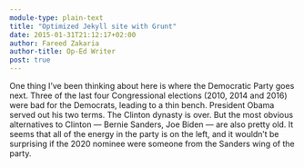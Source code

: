 ```yaml
---
module-type: plain-text
title: "Optimized Jekyll site with Grunt"
date: 2015-01-31T21:12:17+02:00
author: Fareed Zakaria
author-title: Op-Ed Writer
post: true
---
```

One thing I’ve been thinking about here is where the Democratic Party goes next. Three of the last four Congressional elections (2010, 2014 and 2016) were bad for the Democrats, leading to a thin bench. President Obama served out his two terms. The Clinton dynasty is over. But the most obvious alternatives to Clinton — Bernie Sanders, Joe Biden — are also pretty old. It seems that all of the energy in the party is on the left, and it wouldn’t be surprising if the 2020 nominee were someone from the Sanders wing of the party.
